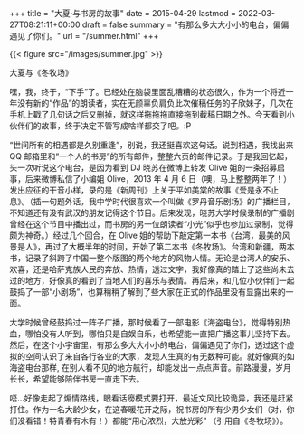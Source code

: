 +++
title = "大夏·与书房的故事"
date = 2015-04-29
lastmod = 2022-03-27T08:21:11+00:00
draft = false
summary = "有那么多大大小小的电台，偏偏遇见了你们。"
url = "/summer.html"
+++

{{< figure src="/images/summer.jpg" >}}

大夏与《冬牧场》

嘿，我，终于，“下手”了。已经处在脑袋里面乱糟糟的状态很久，作为一个将近一年没有新的“作品”的朗读者，实在无颜辜负肩负此次催稿任务的子欣妹子，几次在手机上戳了几句话之后又删掉，就这样拖拖拖直接拖到截稿日期之外。今天看到小伙伴们的故事，终于决定不管写成啥样都交了吧。:P

“世间所有的相遇都是久别重逢”，别说，我还挺喜欢这句话。说到相遇，我找出来QQ 邮箱里和“一个人的书房”的所有邮件，整整六页的邮件记录。于是我回忆起，头一次听说这个电台，是因为看到 DJ 晓苏在微博上转发 Olive 姐的一条招募启事，后来微博私信了小编姐 Olive，2013 年 4 月 6 日（噢，马上整整两年了！）发出应征的干音小样，录的是《新周刊》上关于平如美棠的故事《爱是永不止息》。（插一句题外话，我中学时代很喜欢一个叫做《罗丹音乐剧场》的广播栏目，不知道还有没有武汉的朋友记得这个节目。后来发现，晓苏大学时候录制的广播剧曾经在这个节目中播出过，而书房的另一位朗读者“小光”似乎也参加过录制，觉得颇为神奇。）经过几个回合，在 Olive 姐的帮助下敲定第一本书《台湾，最美的风景是人》，再过了大概半年的时间，开始了第二本书《冬牧场》。台湾和新疆，两本书，记录了斜跨了中国一整个版图的两个地方的风物人情。无论是台湾人的安乐、欢喜，还是哈萨克族人民的奔放、热情，透过文字，我好像真的踏上了这些尚未去过的地方，好像真的看到了当地人们的喜乐与表情。再后来，和几位小伙伴们一起鼓捣了一部“小剧场”，也算稍稍了解到了些大家在正式的作品里没有显露出来的一面。

大学时候曾经鼓捣过一阵子广播，那时候看了一部电影《海盗电台》，觉得特别热血，哪怕没有人听到，哪怕只是自娱自乐，也希望能一直把广播这事儿坚持下去。然后，在这个小宇宙里，有那么多大大小小的电台，偏偏遇见了你们，透过这个虚拟的空间认识了来自各行各业的大家，发现人生真的有无数种可能。就好像真的如海盗电台那样, 在别人看不见的地方航行，却能发出一点点声音。前路漫漫，岁月长长，希望能够陪伴书房一直走下去。

唔…好像走起了煽情路线，眼看话痨模式要打开，最近文风比较诡异，我还是赶紧打住。作为一名大龄少女，在这春暖花开之际，祝书房的所有少男少女们（对，你们没看错！特青春有木有！）都能“用心浓烈，大放光彩” （引用自《冬牧场》）。
